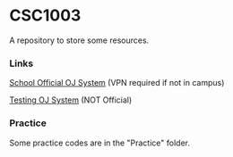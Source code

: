 # CSC1003

A repository to store some resources.

### Links

[School Official OJ System](http://10.26.200.13/) (VPN required if not in campus)

[Testing OJ System](http://43.139.19.72) (NOT Official)

### Practice

Some practice codes are in the "Practice" folder.
